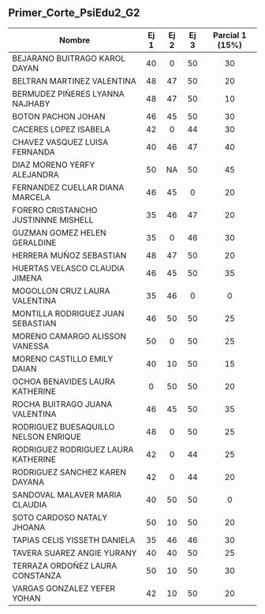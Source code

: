 ## __Primer_Corte_PsiEdu2_G2__ 

| Nombre                                    | Ej 1 | Ej 2 | Ej 3 | Parcial 1 (15%) |
|-------------------------------------------|:---:|:---:|:---:|:----------------:|
| BEJARANO BUITRAGO KAROL DAYAN             | 40  |  0  | 50  |        30        |
| BELTRAN MARTINEZ VALENTINA                | 48  | 47  | 50  |        20        |
| BERMUDEZ PIÑERES LYANNA NAJHABY           | 48  | 47  | 50  |        10        |
| BOTON PACHON JOHAN                        | 46  | 45  | 50  |        30        |
| CACERES LOPEZ ISABELA                     | 42  |  0  | 44  |        30        |
| CHAVEZ VASQUEZ LUISA FERNANDA             | 40  | 46  | 47  |        40        |
| DIAZ MORENO YERFY ALEJANDRA               | 50  | NA  | 50  |        45        |
| FERNANDEZ CUELLAR DIANA MARCELA           | 46  | 45  |  0  |        20        |
| FORERO CRISTANCHO JUSTINNNE MISHELL       | 35  | 46  | 47  |        20        |
| GUZMAN GOMEZ HELEN GERALDINE              | 35  |  0  | 46  |        30        |
| HERRERA MUÑOZ SEBASTIAN                   | 48  | 47  | 50  |        20        |
| HUERTAS VELASCO CLAUDIA JIMENA            | 46  | 45  | 50  |        35        |
| MOGOLLON CRUZ LAURA VALENTINA             | 35  | 46  |  0  |         0        |
| MONTILLA RODRIGUEZ JUAN SEBASTIAN         | 46  | 50  | 50  |        25        |
| MORENO CAMARGO ALISSON VANESSA            | 50  |  0  | 50  |        25        |
| MORENO CASTILLO EMILY DAIAN               | 40  | 10  | 50  |        15        |
| OCHOA BENAVIDES LAURA KATHERINE           |  0  | 50  | 50  |        20        |
| ROCHA BUITRAGO JUANA VALENTINA            | 46  | 45  | 50  |        35        |
| RODRIGUEZ BUESAQUILLO NELSON ENRIQUE      | 48  |  0  | 50  |        25        |
| RODRIGUEZ RODRIGUEZ LAURA KATHERINE       | 42  |  0  | 44  |        25        |
| RODRIGUEZ SANCHEZ KAREN DAYANA            | 42  |  0  | 44  |        20        |
| SANDOVAL MALAVER MARIA CLAUDIA            | 40  | 50  | 50  |         0        |
| SOTO CARDOSO NATALY JHOANA                | 50  | 10  | 50  |        20        |
| TAPIAS CELIS YISSETH DANIELA              | 35  | 46  | 46  |        30        |
| TAVERA SUAREZ ANGIE YURANY                | 40  | 40  | 50  |        25        |
| TERRAZA ORDOÑEZ LAURA CONSTANZA           | 50  | 10  | 50  |        30        |
| VARGAS GONZALEZ YEFER YOHAN               | 42  | 10  | 50  |        20        |

